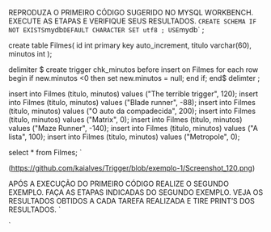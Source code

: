 REPRODUZA O PRIMEIRO CÓDIGO SUGERIDO NO MYSQL WORKBENCH. EXECUTE AS ETAPAS E VERIFIQUE SEUS RESULTADOS.
` CREATE SCHEMA IF NOT EXISTS `mydb` DEFAULT CHARACTER SET utf8 ;
USE `mydb` ;

create table Filmes(
id int primary key auto_increment,
titulo varchar(60),
minutos int
);

delimiter $
create trigger chk_minutos before insert on Filmes
for each row
begin
if new.minutos <0 then
set new.minutos = null;
end if;
end$
delimter ;

insert into Filmes (titulo, minutos) values ("The terrible trigger", 120);
insert into Filmes (titulo, minutos) values ("Blade runner", -88);
insert into Filmes (titulo, minutos) values ("O auto da compadecida", 200);
insert into Filmes (titulo, minutos) values ("Matrix", 0);
insert into Filmes (titulo, minutos) values ("Maze Runner", -140);
insert into Filmes (titulo, minutos) values ("A lista", 100);
insert into Filmes (titulo, minutos) values ("Metropole", 0);

select * from Filmes; 
`

(https://github.com/kaialves/Trigger/blob/exemplo-1/Screenshot_120.png)

APÓS A EXECUÇÃO DO PRIMEIRO CÓDIGO REALIZE O SEGUNDO EXEMPLO. FAÇA AS ETAPAS INDICADAS DO SEGUNDO EXEMPLO. VEJA OS RESULTADOS OBTIDOS A CADA TAREFA REALIZADA E TIRE PRINT’S DOS RESULTADOS.
`

`
